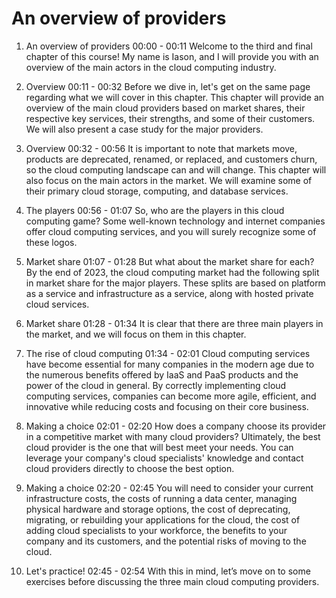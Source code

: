 # An overview of providers

1. An overview of providers
00:00 - 00:11
Welcome to the third and final chapter of this course! My name is Iason, and I will provide you with an overview of the main actors in the cloud computing industry.

2. Overview
00:11 - 00:32
Before we dive in, let's get on the same page regarding what we will cover in this chapter. This chapter will provide an overview of the main cloud providers based on market shares, their respective key services, their strengths, and some of their customers. We will also present a case study for the major providers.

3. Overview
00:32 - 00:56
It is important to note that markets move, products are deprecated, renamed, or replaced, and customers churn, so the cloud computing landscape can and will change. This chapter will also focus on the main actors in the market. We will examine some of their primary cloud storage, computing, and database services.

4. The players
00:56 - 01:07
So, who are the players in this cloud computing game? Some well-known technology and internet companies offer cloud computing services, and you will surely recognize some of these logos.

5. Market share
01:07 - 01:28
But what about the market share for each? By the end of 2023, the cloud computing market had the following split in market share for the major players. These splits are based on platform as a service and infrastructure as a service, along with hosted private cloud services.

6. Market share
01:28 - 01:34
It is clear that there are three main players in the market, and we will focus on them in this chapter.

7. The rise of cloud computing
01:34 - 02:01
Cloud computing services have become essential for many companies in the modern age due to the numerous benefits offered by IaaS and PaaS products and the power of the cloud in general. By correctly implementing cloud computing services, companies can become more agile, efficient, and innovative while reducing costs and focusing on their core business.

8. Making a choice
02:01 - 02:20
How does a company choose its provider in a competitive market with many cloud providers? Ultimately, the best cloud provider is the one that will best meet your needs. You can leverage your company's cloud specialists' knowledge and contact cloud providers directly to choose the best option.

9. Making a choice
02:20 - 02:45
You will need to consider your current infrastructure costs, the costs of running a data center, managing physical hardware and storage options, the cost of deprecating, migrating, or rebuilding your applications for the cloud, the cost of adding cloud specialists to your workforce, the benefits to your company and its customers, and the potential risks of moving to the cloud.

10. Let's practice!
02:45 - 02:54
With this in mind, let’s move on to some exercises before discussing the three main cloud computing providers.